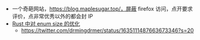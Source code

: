 - 一个奇葩网站，https://blog.maplesugar.top/，屏蔽 firefox 访问，点开要求评价，点非常优秀以外的都会封 IP
- [Rust 中对 enum size 的优化](https://github.com/drmingdrmer/tips/blob/main/tips/Rust%20%E4%B8%AD%E5%AF%B9enum%20size%E7%9A%84%E4%BC%98%E5%8C%96.md)
	- https://twitter.com/drmingdrmer/status/1635111487663673346?s=20